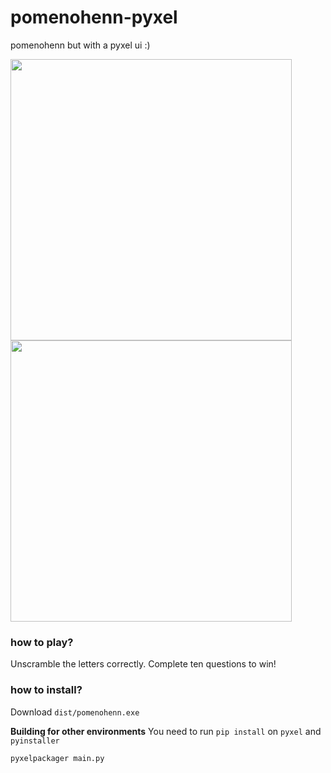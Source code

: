 # pomenohenn-pyxel
pomenohenn but with a pyxel ui :)

 <img src="https://user-images.githubusercontent.com/24848927/141817712-e1a878c4-299b-4185-93dc-ab9d630f5057.png" width="450">
 <img src="https://user-images.githubusercontent.com/24848927/141813387-09d0559d-7cf8-4c53-8b8a-b07df14d81e5.png" width="450">

### how to play?
Unscramble the letters correctly. Complete ten questions to win!

### how to install?
Download `dist/pomenohenn.exe`

**Building for other environments**
You need to run `pip install` on `pyxel` and `pyinstaller`

`pyxelpackager main.py`
